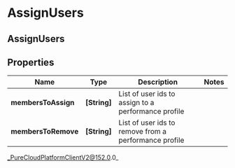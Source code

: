 # AssignUsers

## AssignUsers

## Properties

|Name | Type | Description | Notes|
|------------ | ------------- | ------------- | -------------|
| **membersToAssign** | **[String]** | List of user ids to assign to a performance profile | |
| **membersToRemove** | **[String]** | List of user ids to remove from a performance profile | |



_PureCloudPlatformClientV2@152.0.0_
